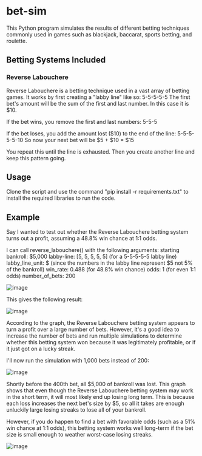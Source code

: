 # bet-sim
This Python program simulates the results of different betting techniques commonly used in games such as blackjack, baccarat, sports betting, and roulette.

## Betting Systems Included
### Reverse Labouchere
Reverse Labouchere is a betting technique used in a vast array of betting games. It works by first creating a "labby line" like so:
5-5-5-5-5
The first bet's amount will be the sum of the first and last number. In this case it is $10. 

If the bet wins, you remove the first and last numbers:
5-5-5

If the bet loses, you add the amount lost ($10) to the end of the line:
5-5-5-5-5-10
So now your next bet will be $5 + $10 = $15

You repeat this until the line is exhausted. Then you create another line and keep this pattern going.

## Usage
Clone the script and use the command "pip install -r requirements.txt" to install the required libraries to run the code.

## Example
Say I wanted to test out whether the Reverse Labouchere betting system turns out a profit, assuming a 48.8% win chance at 1:1 odds.

I can call reverse_labouchere() with the following arguments:
  starting bankroll: $5,000
  labby-line: [5, 5, 5, 5, 5] (for a 5-5-5-5-5 labby line)
  labby_line_unit: $ (since the numbers in the labby line represent $5 not 5% of the bankroll)
  win_rate: 0.488 (for 48.8% win chance)
  odds: 1 (for even 1:1 odds)
  number_of_bets: 200

![image](https://github.com/UndauntedFish/bet-sim/assets/58181651/b135fd52-565b-4fdf-9702-8c8340eeaaea)

This gives the following result:

![image](https://github.com/UndauntedFish/bet-sim/assets/58181651/7c63ee52-8b75-4938-9779-549b23760024)

According to the graph, the Reverse Labouchere betting system appears to turn a profit over a large number of bets. However, it's a good idea to increase the number of bets and run multiple simulations to determine whether this betting system won because it was legitimately profitable, or if it just got on a lucky streak.

I'll now run the simulation with 1,000 bets instead of 200:

![image](https://github.com/UndauntedFish/bet-sim/assets/58181651/d8763ec8-2699-46aa-aed6-732740940f92)

Shortly before the 400th bet, all $5,000 of bankroll was lost. This graph shows that even though the Reverse Labouchere betting system may work in the short term, it will most likely end up losing long term. This is because each loss increases the next bet's size by $5, so all it takes are enough unluckily large losing streaks to lose all of your bankroll.

However, if you do happen to find a bet with favorable odds (such as a 51% win chance at 1:1 odds), this betting system works well long-term if the bet size is small enough to weather worst-case losing streaks.

![image](https://github.com/UndauntedFish/bet-sim/assets/58181651/09c3c9c6-ff3b-4b80-b469-a53f6fa67bf5)
